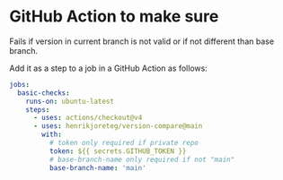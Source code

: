 # GitHub Action to make sure

Fails if version in current branch is not valid or if not different than base branch.

Add it as a step to a job in a GitHub Action as follows:

```yaml
jobs:
  basic-checks:
    runs-on: ubuntu-latest
    steps:
      - uses: actions/checkout@v4
      - uses: henrikjoreteg/version-compare@main
        with:
          # token only required if private repo
          token: ${{ secrets.GITHUB_TOKEN }}
          # base-branch-name only required if not "main"
          base-branch-name: 'main'
```
